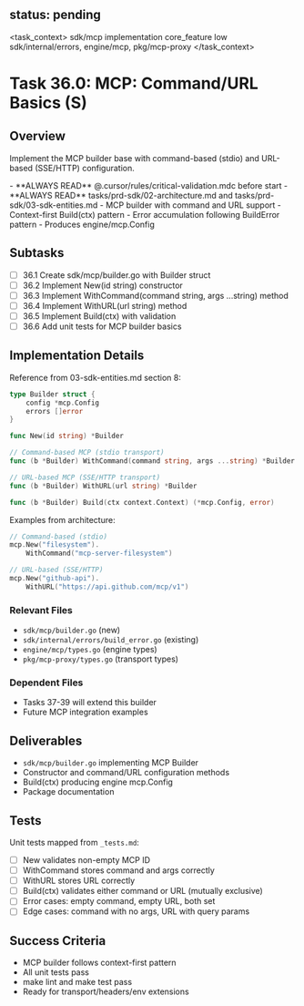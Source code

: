 ## status: pending

<task_context>
<domain>sdk/mcp</domain>
<type>implementation</type>
<scope>core_feature</scope>
<complexity>low</complexity>
<dependencies>sdk/internal/errors, engine/mcp, pkg/mcp-proxy</dependencies>
</task_context>

# Task 36.0: MCP: Command/URL Basics (S)

## Overview

Implement the MCP builder base with command-based (stdio) and URL-based (SSE/HTTP) configuration.

<critical>
- **ALWAYS READ** @.cursor/rules/critical-validation.mdc before start
- **ALWAYS READ** tasks/prd-sdk/02-architecture.md and tasks/prd-sdk/03-sdk-entities.md
</critical>

<requirements>
- MCP builder with command and URL support
- Context-first Build(ctx) pattern
- Error accumulation following BuildError pattern
- Produces engine/mcp.Config
</requirements>

## Subtasks

- [ ] 36.1 Create sdk/mcp/builder.go with Builder struct
- [ ] 36.2 Implement New(id string) constructor
- [ ] 36.3 Implement WithCommand(command string, args ...string) method
- [ ] 36.4 Implement WithURL(url string) method
- [ ] 36.5 Implement Build(ctx) with validation
- [ ] 36.6 Add unit tests for MCP builder basics

## Implementation Details

Reference from 03-sdk-entities.md section 8:

```go
type Builder struct {
    config *mcp.Config
    errors []error
}

func New(id string) *Builder

// Command-based MCP (stdio transport)
func (b *Builder) WithCommand(command string, args ...string) *Builder

// URL-based MCP (SSE/HTTP transport)
func (b *Builder) WithURL(url string) *Builder

func (b *Builder) Build(ctx context.Context) (*mcp.Config, error)
```

Examples from architecture:
```go
// Command-based (stdio)
mcp.New("filesystem").
    WithCommand("mcp-server-filesystem")

// URL-based (SSE/HTTP)
mcp.New("github-api").
    WithURL("https://api.github.com/mcp/v1")
```

### Relevant Files

- `sdk/mcp/builder.go` (new)
- `sdk/internal/errors/build_error.go` (existing)
- `engine/mcp/types.go` (engine types)
- `pkg/mcp-proxy/types.go` (transport types)

### Dependent Files

- Tasks 37-39 will extend this builder
- Future MCP integration examples

## Deliverables

- `sdk/mcp/builder.go` implementing MCP Builder
- Constructor and command/URL configuration methods
- Build(ctx) producing engine mcp.Config
- Package documentation

## Tests

Unit tests mapped from `_tests.md`:

- [ ] New validates non-empty MCP ID
- [ ] WithCommand stores command and args correctly
- [ ] WithURL stores URL correctly
- [ ] Build(ctx) validates either command or URL (mutually exclusive)
- [ ] Error cases: empty command, empty URL, both set
- [ ] Edge cases: command with no args, URL with query params

## Success Criteria

- MCP builder follows context-first pattern
- All unit tests pass
- make lint and make test pass
- Ready for transport/headers/env extensions
